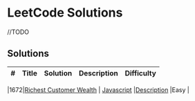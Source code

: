 # LeetCode Solutions

//TODO

## Solutions

| # | Title | Solution | Description | Difficulty |
|---| ----- | -------- | ----------- | ---------- |

|1672|[Richest Customer Wealth](./src/1672/) | [Javascript](./src/1672/solution.js)  |[Description](./src/1672/readme.md) |Easy |